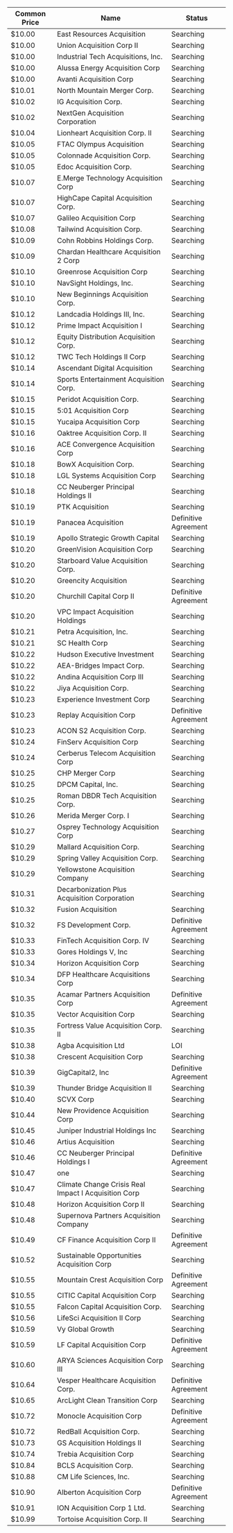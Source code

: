 Common Price  | Name                                                 | Status              
------------- | ---------------------------------------------------- | --------------------
$10.00        | East Resources Acquisition                           | Searching           
$10.00        | Union Acquisition Corp II                            | Searching           
$10.00        | Industrial Tech Acquisitions, Inc.                   | Searching           
$10.00        | Alussa Energy Acquisition Corp                       | Searching           
$10.00        | Avanti Acquisition Corp                              | Searching           
$10.01        | North Mountain Merger Corp.                          | Searching           
$10.02        | IG Acquisition Corp.                                 | Searching           
$10.02        | NextGen Acquisition Corporation                      | Searching           
$10.04        | Lionheart Acquisition Corp. II                       | Searching           
$10.05        | FTAC Olympus Acquisition                             | Searching           
$10.05        | Colonnade Acquisition Corp.                          | Searching           
$10.05        | Edoc Acquisition Corp.                               | Searching           
$10.07        | E.Merge Technology Acquisition Corp                  | Searching           
$10.07        | HighCape Capital Acquisition Corp.                   | Searching           
$10.07        | Galileo Acquisition Corp                             | Searching           
$10.08        | Tailwind Acquisition Corp.                           | Searching           
$10.09        | Cohn Robbins Holdings Corp.                          | Searching           
$10.09        | Chardan Healthcare Acquisition 2 Corp                | Searching           
$10.10        | Greenrose Acquisition Corp                           | Searching           
$10.10        | NavSight Holdings, Inc.                              | Searching           
$10.10        | New Beginnings Acquisition Corp.                     | Searching           
$10.12        | Landcadia Holdings III, Inc.​                        | Searching           
$10.12        | Prime Impact Acquisition I                           | Searching           
$10.12        | Equity Distribution Acquisition Corp.                | Searching           
$10.12        | TWC Tech Holdings II Corp                            | Searching           
$10.14        | Ascendant Digital Acquisition                        | Searching           
$10.14        | Sports Entertainment Acquisition Corp.               | Searching           
$10.15        | Peridot Acquisition Corp.                            | Searching           
$10.15        | 5:01 Acquisition Corp                                | Searching           
$10.15        | Yucaipa Acquisition Corp                             | Searching           
$10.16        | Oaktree Acquisition Corp. II                         | Searching           
$10.16        | ACE Convergence Acquisition Corp                     | Searching           
$10.18        | BowX Acquisition Corp.                               | Searching           
$10.18        | LGL Systems Acquisition Corp                         | Searching           
$10.18        | CC Neuberger Principal Holdings II                   | Searching           
$10.19        | PTK Acquisition                                      | Searching           
$10.19        | Panacea Acquisition                                  | Definitive Agreement
$10.19        | Apollo Strategic Growth Capital                      | Searching           
$10.20        | GreenVision Acquisition Corp                         | Searching           
$10.20        | Starboard Value Acquisition Corp.                    | Searching           
$10.20        | Greencity Acquisition                                | Searching           
$10.20        | Churchill Capital Corp II                            | Definitive Agreement
$10.20        | VPC Impact Acquisition Holdings                      | Searching           
$10.21        | Petra Acquisition, Inc.                              | Searching           
$10.21        | SC Health Corp                                       | Searching           
$10.22        | Hudson Executive Investment                          | Searching           
$10.22        | AEA-Bridges Impact Corp.                             | Searching           
$10.22        | Andina Acquisition Corp III                          | Searching           
$10.22        | Jiya Acquisition Corp.                               | Searching           
$10.23        | Experience Investment Corp                           | Searching           
$10.23        | Replay Acquisition Corp                              | Definitive Agreement
$10.23        | ACON S2 Acquisition Corp.                            | Searching           
$10.24        | FinServ Acquisition Corp                             | Searching           
$10.24        | Cerberus Telecom Acquisition Corp                    | Searching           
$10.25        | CHP Merger Corp                                      | Searching           
$10.25        | DPCM Capital, Inc.                                   | Searching           
$10.25        | Roman DBDR Tech Acquisition Corp.                    | Searching           
$10.26        | Merida Merger Corp. I                                | Searching           
$10.27        | Osprey Technology Acquisition Corp                   | Searching           
$10.29        | Mallard Acquisition Corp.                            | Searching           
$10.29        | Spring Valley Acquisition Corp.                      | Searching           
$10.29        | Yellowstone Acquisition Company                      | Searching           
$10.31        | Decarbonization Plus Acquisition Corporation         | Searching           
$10.32        | Fusion Acquisition                                   | Searching           
$10.32        | FS Development Corp.                                 | Definitive Agreement
$10.33        | FinTech Acquisition Corp. IV                         | Searching           
$10.33        | Gores Holdings V, Inc                                | Searching           
$10.34        | Horizon Acquisition Corp                             | Searching           
$10.34        | DFP Healthcare Acquisitions Corp                     | Searching           
$10.35        | Acamar Partners Acquisition Corp                     | Definitive Agreement
$10.35        | Vector Acquisition Corp                              | Searching           
$10.35        | Fortress Value Acquisition Corp. II                  | Searching           
$10.38        | Agba Acquisition Ltd                                 | LOI                 
$10.38        | Crescent Acquisition Corp                            | Searching           
$10.39        | GigCapital2, Inc                                     | Definitive Agreement
$10.39        | Thunder Bridge Acquisition II                        | Searching           
$10.40        | SCVX Corp                                            | Searching           
$10.44        | New Providence Acquisition Corp                      | Searching           
$10.45        | Juniper Industrial Holdings Inc                      | Searching           
$10.46        | Artius Acquisition                                   | Searching           
$10.46        | CC Neuberger Principal Holdings I                    | Definitive Agreement
$10.47        | one                                                  | Searching           
$10.47        | Climate Change Crisis Real Impact I Acquisition Corp | Searching           
$10.48        | Horizon Acquisition Corp II                          | Searching           
$10.48        | Supernova Partners Acquisition Company               | Searching           
$10.49        | CF Finance Acquisition Corp II                       | Definitive Agreement
$10.52        | Sustainable Opportunities Acquisition Corp           | Searching           
$10.55        | Mountain Crest Acquisition Corp                      | Definitive Agreement
$10.55        | CITIC Capital Acquisition Corp                       | Searching           
$10.55        | Falcon Capital Acquisition Corp.                     | Searching           
$10.56        | LifeSci Acquisition II Corp                          | Searching           
$10.59        | Vy Global Growth                                     | Searching           
$10.59        | LF Capital Acquisition Corp                          | Definitive Agreement
$10.60        | ARYA Sciences Acquisition Corp III                   | Searching           
$10.64        | Vesper Healthcare Acquisition Corp.                  | Definitive Agreement
$10.65        | ArcLight Clean Transition Corp                       | Searching           
$10.72        | Monocle Acquisition Corp                             | Definitive Agreement
$10.72        | RedBall Acquisition Corp.                            | Searching           
$10.73        | GS Acquisition Holdings II                           | Searching           
$10.74        | Trebia Acquisition Corp                              | Searching           
$10.84        | BCLS Acquisition Corp.                               | Searching           
$10.88        | CM Life Sciences, Inc.                               | Searching           
$10.90        | Alberton Acquisition Corp                            | Definitive Agreement
$10.91        | ION Acquisition Corp 1 Ltd.                          | Searching           
$10.99        | Tortoise Acquisition Corp. II                        | Searching           

